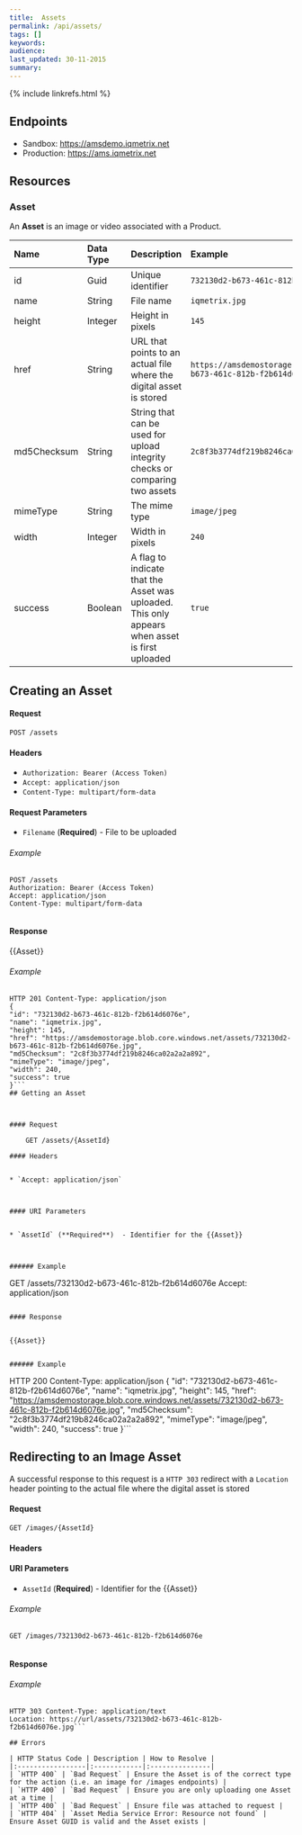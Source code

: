 ```yaml
---
title:  Assets
permalink: /api/assets/
tags: []
keywords: 
audience: 
last_updated: 30-11-2015
summary: 
---
```

{% include linkrefs.html %}



## Endpoints

* Sandbox: <a href="https://amsdemo.iqmetrix.net">https://amsdemo.iqmetrix.net</a>
* Production: <a href="https://ams.iqmetrix.net">https://ams.iqmetrix.net</a>

## Resources

### Asset

An **Asset** is an image or video associated with a Product.

| Name | Data Type | Description | Example |
|:-----|:----------|:------------|:--------|
| id | Guid | Unique identifier | `732130d2-b673-461c-812b-f2b614d6076e` |
| name | String | File name | `iqmetrix.jpg` |
| height | Integer | Height in pixels | `145` |
| href | String | URL that points to an actual file where the digital asset is stored | `https://amsdemostorage.blob.core.windows.net/assets/732130d2-b673-461c-812b-f2b614d6076e.jpg` |
| md5Checksum | String | String that can be used for upload integrity checks or comparing two assets | `2c8f3b3774df219b8246ca02a2a2a892` |
| mimeType | String | The mime type | `image/jpeg` |
| width | Integer | Width in pixels | `240` |
| success | Boolean | A flag to indicate that the Asset was uploaded. This only appears when asset is first uploaded | `true` |




## Creating an Asset



#### Request

    POST /assets

#### Headers


* `Authorization: Bearer (Access Token)`
* `Accept: application/json`
* `Content-Type: multipart/form-data`



#### Request Parameters
* `Filename` (**Required**) - File to be uploaded


###### Example

```
POST /assets
Authorization: Bearer (Access Token)
Accept: application/json
Content-Type: multipart/form-data


```

#### Response


{{Asset}}


###### Example

```
HTTP 201 Content-Type: application/json
{
"id": "732130d2-b673-461c-812b-f2b614d6076e",
"name": "iqmetrix.jpg",
"height": 145,
"href": "https://amsdemostorage.blob.core.windows.net/assets/732130d2-b673-461c-812b-f2b614d6076e.jpg",
"md5Checksum": "2c8f3b3774df219b8246ca02a2a2a892",
"mimeType": "image/jpeg",
"width": 240,
"success": true
}```
## Getting an Asset



#### Request

    GET /assets/{AssetId}

#### Headers


* `Accept: application/json`



#### URI Parameters


* `AssetId` (**Required**)  - Identifier for the {{Asset}} 



###### Example

```
GET /assets/732130d2-b673-461c-812b-f2b614d6076e
Accept: application/json


```

#### Response


{{Asset}}


###### Example

```
HTTP 200 Content-Type: application/json
{
"id": "732130d2-b673-461c-812b-f2b614d6076e",
"name": "iqmetrix.jpg",
"height": 145,
"href": "https://amsdemostorage.blob.core.windows.net/assets/732130d2-b673-461c-812b-f2b614d6076e.jpg",
"md5Checksum": "2c8f3b3774df219b8246ca02a2a2a892",
"mimeType": "image/jpeg",
"width": 240,
"success": true
}```
## Redirecting to an Image Asset

A successful response to this request is a `HTTP 303` redirect with a `Location` header pointing to the actual file where the digital asset is stored

#### Request

    GET /images/{AssetId}

#### Headers





#### URI Parameters


* `AssetId` (**Required**)  - Identifier for the {{Asset}} 



###### Example

```
GET /images/732130d2-b673-461c-812b-f2b614d6076e


```

#### Response



###### Example

```
HTTP 303 Content-Type: application/text
Location: https://url/assets/732130d2-b673-461c-812b-f2b614d6076e.jpg```

## Errors

| HTTP Status Code | Description | How to Resolve |
|:-----------------|:------------|:---------------|
| `HTTP 400` | `Bad Request` | Ensure the Asset is of the correct type for the action (i.e. an image for /images endpoints) |
| `HTTP 400` | `Bad Request` | Ensure you are only uploading one Asset at a time |
| `HTTP 400` | `Bad Request` | Ensure file was attached to request |
| `HTTP 404` | `Asset Media Service Error: Resource not found` | Ensure Asset GUID is valid and the Asset exists |
